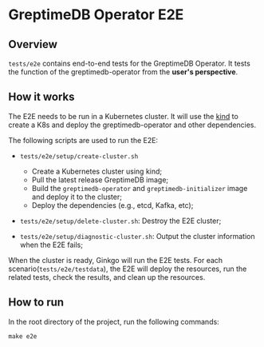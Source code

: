 # GreptimeDB Operator E2E

## Overview

`tests/e2e` contains end-to-end tests for the GreptimeDB Operator. It tests the function of the greptimedb-operator from the **user's perspective**.

## How it works

The E2E needs to be run in a Kubernetes cluster. It will use the [kind](https://kind.sigs.k8s.io/) to create a K8s and deploy the greptimedb-operator and other dependencies.

The following scripts are used to run the E2E:

- `tests/e2e/setup/create-cluster.sh`
   - Create a Kubernetes cluster using kind;
   - Pull the latest release GreptimeDB image;
   - Build the `greptimedb-operator` and `greptimedb-initializer` image and deploy it to the cluster;
   - Deploy the dependencies (e.g., etcd, Kafka, etc);
   
- `tests/e2e/setup/delete-cluster.sh`: Destroy the E2E cluster;
- `tests/e2e/setup/diagnostic-cluster.sh`: Output the cluster information when the E2E fails;

When the cluster is ready, Ginkgo will run the E2E tests. For each scenario(`tests/e2e/testdata`), the E2E will deploy the resources, run the related tests, check the results, and clean up the resources.

## How to run

In the root directory of the project, run the following commands:

```console
make e2e
```
